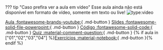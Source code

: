 ??? tip "Caso prefira ver a aula em vídeo"
	Esse aula ainda não está disponível em formato de vídeo, somente em texto ou live!
	![type:video](https://www.youtube.com/embed/{{link}})

[Aula :fontawesome-brands-youtube:](https://youtu.be/{{link}}?list=PLOQgLBuj2-3IuFbt-wJw2p2NiV9WTRzIP){ .md-button }
[Slides :fontawesome-solid-file-powerpoint:](https://github.com/dunossauro/fastapi-do-zero/blob/main/slides/pdf/aula_{{aula}}.pdf){ .md-button }
[Código :fontawesome-solid-code:](https://github.com/dunossauro/fastapi-do-zero/tree/main/codigo_das_aulas/{{aula}}){ .md-button }
[Quiz :material-comment-question:](quizes/aula_{{aula}}.md){ .md-button }
{% if aula in ["01","02","03","04"] %}[Exercícios :material-notebook:](exercicios_resolvidos/aula_{{aula}}.md){ .md-button }{% endif %}
